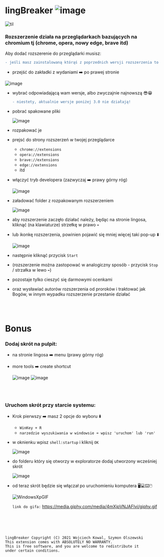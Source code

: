 # lingBreaker   ![image](https://user-images.githubusercontent.com/48928433/144722482-c034a80e-65f0-43aa-a711-e61249043829.png)


![til](https://user-images.githubusercontent.com/48928433/144714002-0cb35cee-6e05-4f51-86fd-375f95ce934d.gif)

<h3>Rozszerzenie działa na przeglądarkach bazujących na chromium tj (chrome, opera, nowy edge, brave itd)</h3>

Aby dodać rozszerenie do przeglądarki musisz:

```diff
- jeśli masz zainstalowaną którąś z poprzednich wersji rozszerzenia to usuń ją z przeglądarki

```
- przejść do zakładki z wydaniami ➡️ po prawej stronie

![image](https://user-images.githubusercontent.com/48928433/144745511-714d8eb2-91f5-4989-b51a-8bf0821d15a3.png)

- wybrać odpowiadającą wam wersje, albo zwyczajnie najnowszą 😎😁
    ```diff
    - niestety, aktualnie wersje poniżej 3.0 nie działają!
    ```
- pobrać spakowane pliki
    
    ![image](https://user-images.githubusercontent.com/48928433/144745539-b436af72-4e61-42d6-80b5-abc7aa4563d6.png)

- rozpakować je
- prejsć do strony rozszerzeń w twojej przeglądarce
    - ```chrome://extensions```
    - ```opera://extensions```
    - ```brave://extensions```
    - ```edge://extensions```
    - itd
- włączyć tryb developera (zazwyczaj ➡️ prawy górny róg)

  ![image](https://user-images.githubusercontent.com/48928433/144710592-f1dfd2c1-6cdb-4e2b-9645-9a27e97a704d.png)

- załadować folder z rozpakowanym rozszerzeniem

  ![image](https://user-images.githubusercontent.com/48928433/144710609-011df2f4-8346-4c3c-8ba5-e6e7f96ab0b2.png)
  
  
- aby rozszerzenie zaczęło działać należy, będąc na stronie lingosa, kliknąć (na klawiaturze) strzełkę w prawo `➡️`
- lub ikonkę rozszerzenia, powinien pojawić się mniej więcej taki pop-up ⬇️
    
    ![image](https://user-images.githubusercontent.com/48928433/149577221-600fb8c3-0962-47c2-b031-31e5cfcaf1ea.png)
    
- następnie kliknąć przycisk `Start`
- (rozszerzenie można zastopować w analogiczny sposób - przycisk `Stop` / strzałka w lewo `⬅️`)

- pozostaje tylko cieszyć się darmowymi ocenkami
- oraz wysławiać autorów rozszerzenia od proroków i traktować jak Bogów, w innym wypadku rozszerzenie przestanie działać
<br>
<br>


# Bonus
<h3>Dodaj skrót na pulpit:</h3>


- na stronie lingosa ➡️ menu (prawy górny róg)
- more tools ➡️ create shortcut

    ![image](https://user-images.githubusercontent.com/48928433/146655180-3cb09c60-1945-4675-af12-1747334131a4.png)
    ![image](https://user-images.githubusercontent.com/48928433/146655364-830d8dcb-9598-4d28-916d-686cd5d9b60d.png)

<br>
<br>


<h3>Uruchom skrót przy starcie systemu:</h3>


- Krok pierwszy ➡️ masz 2 opcje do wyboru ⬇️
    - ```WinKey + R```
    - ```narzedzie wyszukiwania w windowsie ➡️ wpisz 'uruchom' lub 'run'```
- w oknienku wpisz ```shell:startup``` i kliknij ```OK```

    ![image](https://user-images.githubusercontent.com/48928433/146657875-b1dddc7a-d30a-4825-8ea9-375957c1e21c.png)

- do folderu który się otworzy w exploratorze dodaj utworzony wcześniej skrót

    ![image](https://user-images.githubusercontent.com/48928433/146657994-31be4a9f-bf0c-4bde-b360-ec79527c22db.png)
    
- od teraz skrót będzie się włączał po uruchomieniu komputera 🖥️💻⌨️🖱️

    ![WindowsXpGIF](https://media.giphy.com/media/4mXjpVNJAFlvi/giphy.gif)
    
    ```link do gifa:``` https://media.giphy.com/media/4mXjpVNJAFlvi/giphy.gif


<br>
<br>

#


```
lingBreaker Copyright (C) 2021 Wojciech Kowal, Szymon Olszewski
This extension comes with ABSOLUTELY NO WARRANTY.
This is free software, and you are welcome to redistribute it
under certain conditions.
```
